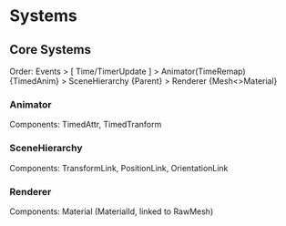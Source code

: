 # Systems

## Core Systems

Order:
Events > [ Time/TimerUpdate ] > Animator(TimeRemap) {TimedAnim} > SceneHierarchy {Parent} > Renderer {Mesh<>Material}

### Animator

Components: TimedAttr, TimedTranform

### SceneHierarchy

Components: TransformLink, PositionLink, OrientationLink

### Renderer

Components: Material (MaterialId, linked to RawMesh)
